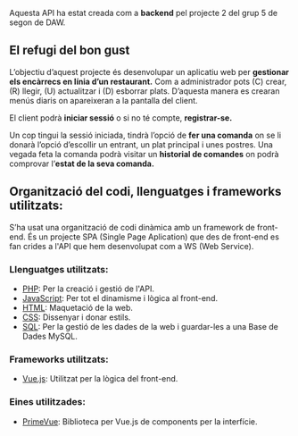 Aquesta API ha estat creada com a **backend** pel projecte 2 del grup 5 de segon de DAW.

## El refugi del bon gust

L’objectiu d’aquest projecte és desenvolupar un aplicatiu web per **gestionar els encàrrecs en línia d’un restaurant.**
Com a administrador pots (C) crear, (R) llegir, (U) actualitzar i (D) esborrar plats. D’aquesta manera es crearan menús diaris on apareixeran a la pantalla del client.

El client podrà **iniciar sessió** o si no té compte, **registrar-se.**

Un cop tingui la sessió iniciada, tindrà l’opció de **fer una comanda** on se li donarà l’opció d’escollir un entrant, un plat principal i unes postres.
Una vegada feta la comanda podrà visitar un **historial de comandes** on podrà comprovar l’**estat de la seva comanda.**

## Organització del codi, llenguatges i frameworks utilitzats:

S’ha usat una organització de codi dinàmica amb un framework de front-end. És un projecte SPA (Single Page Aplication) que des de front-end es fan crides a l'API que hem desenvolupat com a WS (Web Service).

### Llenguatges utilitzats:

- [PHP](https://www.php.net/): Per la creació i gestió de l'API.
- [JavaScript](https://developer.mozilla.org/es/docs/Web/JavaScript): Per tot el dinamisme i lògica al front-end.
- [HTML](https://developer.mozilla.org/es/docs/Web/HTML): Maquetació de la web.
- [CSS](https://developer.mozilla.org/es/docs/Web/CSS): Dissenyar i donar estils.
- [SQL](https://www.mysql.com/): Per la gestió de les dades de la web i guardar-les a una Base de Dades MySQL.

### Frameworks utilitzats:

- [Vue.js](https://vuejs.org/): Utilitzat per la lògica del front-end.

### Eines utilitzades:

- [PrimeVue](https://primevue.org/): Biblioteca per Vue.js de components per la interfície.

